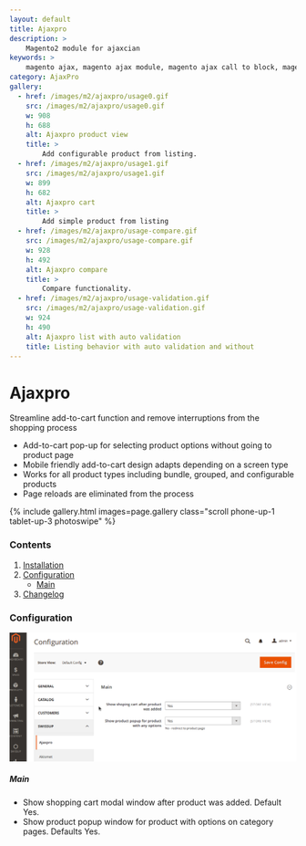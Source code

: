 ```yaml
---
layout: default
title: Ajaxpro
description: >
    Magento2 module for ajaxcian
keywords: >
    magento ajax, magento ajax module, magento ajax call to block, magento ajax shopping cart, magento ajax cart pro
category: AjaxPro
gallery:
  - href: /images/m2/ajaxpro/usage0.gif
    src: /images/m2/ajaxpro/usage0.gif
    w: 908
    h: 688
    alt: Ajaxpro product view
    title: >
        Add configurable product from listing.
  - href: /images/m2/ajaxpro/usage1.gif
    src: /images/m2/ajaxpro/usage1.gif
    w: 899
    h: 682
    alt: Ajaxpro cart
    title: >
        Add simple product from listing
  - href: /images/m2/ajaxpro/usage-compare.gif
    src: /images/m2/ajaxpro/usage-compare.gif
    w: 928
    h: 492
    alt: Ajaxpro compare
    title: >
        Compare functionality.
  - href: /images/m2/ajaxpro/usage-validation.gif
    src: /images/m2/ajaxpro/usage-validation.gif
    w: 924
    h: 490
    alt: Ajaxpro list with auto validation
    title: Listing behavior with auto validation and without
---
```


# Ajaxpro

Streamline add-to-cart function and remove interruptions from the shopping process

- Add-to-cart pop-up for selecting product options without going to product page
- Mobile friendly add-to-cart design adapts depending on a screen type
- Works for all product types including bundle, grouped, and configurable products
- Page reloads are eliminated from the process

{% include gallery.html images=page.gallery class="scroll phone-up-1 tablet-up-3 photoswipe" %}

### Contents

1.  [Installation](installation/)
2.  [Configuration](#configuration)
    - [Main](#main)
3. [Changelog](changelog/)

### Configuration

![Ajaxpro configuration](/images/m2/ajaxpro/configuration.png)

##### Main

- Show shopping cart modal window after product was added. Default Yes.
- Show product popup window for product with options on category pages. Defaults Yes.
